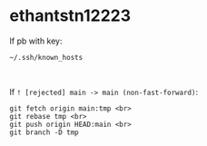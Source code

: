# ethantstn12223

If pb with key: <br>
```
~/.ssh/known_hosts
```

<br>

If `! [rejected] main -> main (non-fast-forward)`: <br>
```
git fetch origin main:tmp <br>
git rebase tmp <br>
git push origin HEAD:main <br>
git branch -D tmp
```
